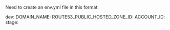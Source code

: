 Need to create an env.yml file in this format:

dev:
  DOMAIN_NAME: 
  ROUTE53_PUBLIC_HOSTED_ZONE_ID: 
  ACCOUNT_ID: 
stage: 
